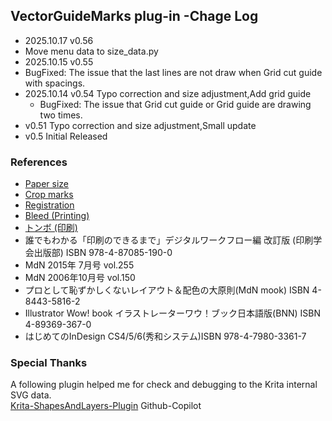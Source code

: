 ## VectorGuideMarks plug-in -Chage Log
- 2025.10.17 v0.56
 - Move menu data to size_data.py 
- 2025.10.15 v0.55 
 - BugFixed: The issue that the last lines are not draw when Grid cut guide with spacings.
- 2025.10.14 v0.54  Typo correction and size adjustment,Add grid guide  
  - BugFixed: The issue that Grid cut guide or Grid guide are drawing two times.
- v0.51  Typo correction and size adjustment,Small update
- v0.5  Initial Released   

### References
- [Paper size](https://en.wikipedia.org/wiki/Paper_size)  
- [Crop marks](https://en.wikipedia.org/wiki/Printing#Crop_marks)  
- [Registration](https://en.wikipedia.org/wiki/Printing_registration)  
- [Bleed (Printing)](https://en.wikipedia.org/wiki/Bleed_(printing))  
- [トンボ (印刷)](https://ja.wikipedia.org/wiki/トンボ_(印刷))  
- 誰でもわかる「印刷のできるまで」デジタルワークフロー編 改訂版 (印刷学会出版部) ISBN 978-4-87085-190-0  
- MdN 2015年 7月号 vol.255  
- MdN 2006年10月号 vol.150  
- プロとして恥ずかしくないレイアウト＆配色の大原則(MdN mook) ISBN 4-8443-5816-2  
- Illustrator Wow! book イラストレーターワウ！ブック日本語版(BNN) ISBN 4-89369-367-0  
- はじめてのInDesign CS4/5/6(秀和システム)ISBN 978-4-7980-3361-7  

### Special Thanks 
A following plugin helped me for check and debugging to the Krita internal SVG data.  
[Krita-ShapesAndLayers-Plugin](https://github.com/KnowZero/Krita-ShapesAndLayers-Plugin)
Github-Copilot

